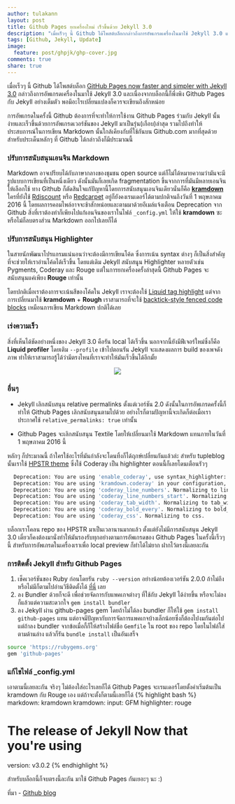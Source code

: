 ```yaml
---
author: tulakann
layout: post
title: Github Pages ยกเครื่องใหม่ เร็วขึ้นด้วย Jekyll 3.0
description: "เมื่อเร็วๆ นี้ Github ได้โพสต์บล็อกกล่าวถึงการอัพเกรดเครื่องในมาใช้ Jekyll 3.0 และเนื่องจากบล็อกนี้ก็พึ่งพิง Github Pages กับ Jekyll อย่างเต็มตัว พอมีอะไรเปลี่ยนแปลงก็ควรจะเขียนถึงสักหน่อย"
tags: [Github, Jekyll, Update]
image:
  feature: post/ghpjk/ghp-cover.jpg
comments: true
share: true
---
```


เมื่อเร็วๆ นี้ Github ได้โพสต์บล็อก [GitHub Pages now faster and simpler with Jekyll 3.0](https://github.com/blog/2100-github-pages-now-faster-and-simpler-with-jekyll-3-0) กล่าวถึงการอัพเกรดเครื่องในมาใช้ Jekyll 3.0 และเนื่องจากบล็อกนี้ก็พึ่งพิง Github Pages กับ Jekyll อย่างเต็มตัว พอมีอะไรเปลี่ยนแปลงก็ควรจะเขียนถึงสักหน่อย

การอัพเกรดในครั้งนี้ Github ต้องการที่จะทำให้การใช้งาน Github Pages ร่วมกับ Jekyll นั้นง่ายและเร็วขึ้นด้วยการอัพเกรดเวอร์ชันของ Jekyll มาเป็นรุ่น(เกือบ)ล่าสุด รวมไปถึงทำให้ประสบการณ์ในการเขียน Markdown นั้นใกล้เคียงกับที่ใช้กันบน Github.com มากที่สุดด้วย สำหรับประเด็นหลักๆ ที่ Github ได้กล่าวถึงก็มีประมาณนี้

### ปรับการสนับสนุนเอนจิน Markdown
Markdown อาจเปรียบได้กับภาษากลางของชุมชน open source แต่ก็ไม่ได้หมายความว่ามันจะมีรูปแบบการเขียนที่เป็นหนึ่งเดียว ดังนั้นมันก็เลยเกิด fragmentation ขึ้นจากการที่มันมีหลายเอนจินให้เลือกใช้ ทาง Github ก็ตัดสินใจแก้ปัญหานี้โดยการสนับสนุนเอนจินเดียวนั่นก็คือ [**kramdown**](http://kramdown.gettalong.org/) ใครที่ยังใช้ [Rdiscount](https://github.com/davidfstr/rdiscount) หรือ [Redcarpet](https://github.com/vmg/redcarpet) อยู่ก็ยังคงเรนเดอร์ได้ตามปกติจนถึงวันที่ 1 พฤษภาคม 2016 นี้ โดยผลการคอมไพล์อาจจะช้าสักหน่อยและตามมาด้วยอีเมล์แจ้งเตือน Deprecation จาก Github สิ่งที่เราต้องทำก็เพียงไปแก้เอนจินของเราในไฟล์ `_config.yml` ให้ใช้ **kramdown** ซะ หรือไม่ก็ลบตรงส่วน Markdown ออกไปเลยก็ได้

### ปรับการสนับสนุน Highlighter
ในสายนักพัฒนาโปรแกรมแน่นอนว่าจะต้องมีการเขียนโค้ด ซึ่งการเน้น syntax ต่างๆ ก็เป็นสิ่งสำคัญที่จะช่วยให้เราอ่านโค้ดได้เร็วขึ้น โดยแต่เดิม Jekyll สนับสนุุน Highlighter หลายตัวเช่น Pygments, Coderay และ Rouge แต่ในการยกเครื่องครั้งล่าสุดนี้ Github Pages จะสนับสนุนแค่เพียง **Rouge** เท่านั้น

โดยปกติเมื่อเราต้องการจะเน้นสีของโค้ดใน Jekyll เราจะต้องใช้ [Liquid tag highlight](http://jekyllrb.com/docs/templates/#code-snippet-highlighting)  แต่จากการเปลี่ยนมาใช้ **kramdown** + **Rough** เราสามารถที่จะใช้ [backtick-style fenced code blocks](https://help.github.com/articles/creating-and-highlighting-code-blocks/) เหมือนการเขียน Markdown ปกติได้เลย

### เร่งความเร็ว
สิ่งที่เห็นได้ชัดอย่างหนึ่งของ Jekyll 3.0 คือรัน local ได้เร็วขึ้น นอกจากนี้ยังมีฟีเจอร์ใหม่ซึ่งก็คือ **Liquid profiler** โดยเติม `--profile` เข้าไปตอนรัน Jekyll จะแสดงผลการ build ของเพจดังภาพ ทำให้เราสามารถรู้ได้ว่ามีตรงไหนที่เราจะทำให้มันเร็วขึ้นได้อีกมั้ย

<figure><center>
  <img src="https://cloud.githubusercontent.com/assets/282759/12624447/1f0d3928-c4fd-11e5-86f7-64d5a6d581b7.png" data-action="zoom"/>
</center></figure>

### อื่นๆ
- Jekyll เลิกสนับสนุน relative permalinks ตั้งแต่เวอร์ชัน 2.0 ดังนั้นในการอัพเกรดครั้งนี้ก็ทำให้ Github Pages เลิกสนับสนุนตามไปด้วย อย่างไรก็ตามปัญหานี้จะเกิดก็ต่อเมื่อเราประกาศใช้ `relative_permalinks: true` เท่านั้น

- Github Pages จะเลิกสนับสนุน Textile โดยให้เปลี่ยนมาใช้ Markdown แทนภายในวันที่ 1 พฤษภาคม 2016 นี้

หลักๆ ก็ประมาณนี้ ถ้าใครใช้อะไรที่มันกำลังจะโดนทิ้งก็ได้ฤกษ์เปลี่ยนกันแล้วล่ะ สำหรับ tupleblog นั้นเราใช้ [HPSTR theme](https://github.com/mmistakes/hpstr-jekyll-theme) ซึ่งใช้ Coderay เป็น highlighter ตอนนี้ก็เลยโดนเตือนรัวๆ

```bash
  Deprecation: You are using 'enable_coderay', use syntax_highlighter: coderay in your configuration file.
  Deprecation: You are using 'kramdown.coderay' in your configuration, please use 'syntax_highlighter_opts' instead.
  Deprecation: You are using 'coderay_line_numbers'. Normalizing to line_numbers.
  Deprecation: You are using 'coderay_line_numbers_start'. Normalizing to line_numbers_start.
  Deprecation: You are using 'coderay_tab_width'. Normalizing to tab_width.
  Deprecation: You are using 'coderay_bold_every'. Normalizing to bold_every.
  Deprecation: You are using 'coderay_css'. Normalizing to css.
```

บล็อกเราโคลน repo ของ HPSTR มาเป็นเวลานานมากแล้ว ตั้งแต่ยังไม่มีการสนับสนุน Jekyll 3.0 เดี๋ยวก็คงต้องมานั่งทำให้มันรองรับทุกอย่างตามการอัพเกรดของ Github Pages ในครั้งนี้เร็วๆ นี้ สำหรับการอัพเกรดในเครื่องเราเพื่อ local preview ก็ทำได้ไม่ยาก ฝากไว้ตรงนี้เลยละกัน

### การติดตั้ง Jekyll สำหรับ Github Pages
1. เช็คเวอร์ชันของ Ruby ก่อนโดยรัน `ruby --version` อย่างน้อยต้องเวอร์ชัน 2.0.0 ถ้าไม่ถึงหรือไม่มีก็ตามไปอ่านวิธีติดตั้งได้ [ที่นี่](https://www.ruby-lang.org/en/downloads/) เลย
2. ลง Bundler ด้วยก็จะดี เพื่อช่วยจัดการกับแพคเกจต่างๆ ที่ใช้กับ Jekyll ได้ง่ายขึ้น หรือจะไม่ลงก็แล้วแต่ความสะดวกใจ `gem install bundler`
3. ลง Jekyll ผ่าน github-pages gem โดยถ้าไม่ได้ลง bundler ก็ให้ใช้ `gem install github-pages` แทน แต่อาจมีปัญหากับการจัดการแพคเกจบ้างเล็กน้อยซึ่งก็ต้องไปงมกันต่อไป แต่ถ้าลง bundler จากข้อเมื่อกี้ก็ให้สร้างไฟล์ชื่อ `Gemfile` ใน root ของ repo โดยในไฟล์ใส่ตามด้านล่าง แล้วก็รัน `bundle install` เป็นอันเสร็จ

```bash
source 'https://rubygems.org'
gem 'github-pages'
```

### แก้ไขไฟล์ \_config.yml
เอาตามนี้เลยละกัน จริงๆ ไม่ต้องใส่อะไรเลยก็ได้ Github Pages จะเรนเดอร์โดยตั้งค่าเริ่มต้นเป็น kramdown กับ Rouge เอง แต่ถ้าจะตั้งก็ตามนี้เลยก็ได้
{% highlight bash %}
markdown: kramdown
kramdown:
  input: GFM
highlighter: rouge
# The release of Jekyll Now that you're using
version: v3.0.2
{% endhighlight %}

สำหรับบล็อกนี้ก็จบตรงนี้ละกัน มาใช้ Github Pages กันเยอะๆ นะ :)


ที่มา - [Github blog](https://github.com/blog/2100-github-pages-now-faster-and-simpler-with-jekyll-3-0)
